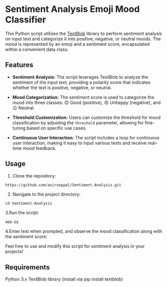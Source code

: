 # Sentiment Analysis Emoji Mood Classifier

This Python script utilizes the [TextBlob](https://textblob.readthedocs.io/en/dev/) library to perform sentiment analysis on input text and categorize it into positive, negative, or neutral moods. The mood is represented by an emoji and a sentiment score, encapsulated within a convenient data class.

## Features

- **Sentiment Analysis:** The script leverages TextBlob to analyze the sentiment of the input text, providing a polarity score that indicates whether the text is positive, negative, or neutral.

- **Mood Categorization:** The sentiment score is used to categorize the mood into three classes: 😊 Good (positive), 😠 Unhappy (negative), and 😐 Neutral.

- **Threshold Customization:** Users can customize the threshold for mood classification by adjusting the `threshold` parameter, allowing for fine-tuning based on specific use cases.

- **Continuous User Interaction:** The script includes a loop for continuous user interaction, making it easy to input various texts and receive real-time mood feedback.

## Usage

1. Clone the repository:
```bash
https://github.com/avirooppal/Sentiment-Analysis.git
```
2. Navigate to the project directory:

```base
cd Sentiment-Analysis
```
3.Run the script:
```bash
app.py
```
4.Enter text when prompted, and observe the mood classification along with the sentiment score.

Feel free to use and modify this script for sentiment analysis in your projects!

## Requirements
Python 3.x
TextBlob library (install via pip install textblob)
